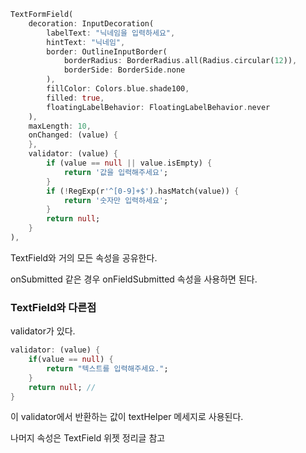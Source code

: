 ```dart
TextFormField(
	decoration: InputDecoration(
		labelText: "닉네임을 입력하세요",
		hintText: "닉네임",
		border: OutlineInputBorder(
			borderRadius: BorderRadius.all(Radius.circular(12)),
			borderSide: BorderSide.none
		),
		fillColor: Colors.blue.shade100,
		filled: true,
		floatingLabelBehavior: FloatingLabelBehavior.never
	),
	maxLength: 10,
	onChanged: (value) {
	},
	validator: (value) {
		if (value == null || value.isEmpty) {
			return '값을 입력해주세요';
		}
		if (!RegExp(r'^[0-9]+$').hasMatch(value)) {
			return '숫자만 입력하세요';
		}
		return null;
	}
),
```

TextField와 거의 모든 속성을 공유한다.

onSubmitted 같은 경우 onFieldSubmitted 속성을 사용하면 된다.

### TextField와 다른점
validator가 있다.

```dart
validator: (value) {
	if(value == null) {
		return "텍스트를 입력해주세요.";
	}
	return null; //
}
```

이 validator에서 반환하는 값이 textHelper 메세지로 사용된다.

나머지 속성은 TextField 위젯 정리글 참고
